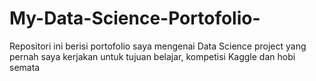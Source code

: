 # My-Data-Science-Portofolio-
Repositori ini berisi portofolio saya mengenai Data Science project yang pernah saya kerjakan untuk tujuan belajar, kompetisi Kaggle dan hobi semata
